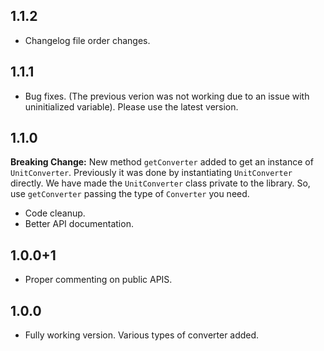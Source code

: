 ## 1.1.2

- Changelog file order changes.

## 1.1.1

- Bug fixes. (The previous verion was not working due to an issue with uninitialized variable). Please use the latest version.

## 1.1.0

**Breaking Change:** New method `getConverter` added to get an instance of `UnitConverter`. Previously it was done by instantiating `UnitConverter` directly. We have made the `UnitConverter` class private to the library. So, use `getConverter` passing the type of `Converter` you need.

- Code cleanup.
- Better API documentation.

## 1.0.0+1

- Proper commenting on public APIS.

## 1.0.0

- Fully working version. Various types of converter added.
